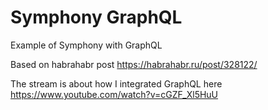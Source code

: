 # Symphony GraphQL

Example of Symphony with GraphQL

Based on habrahabr post https://habrahabr.ru/post/328122/

The stream is about how I integrated GraphQL here https://www.youtube.com/watch?v=cGZF_Xl5HuU
